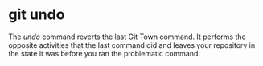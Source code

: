 # git undo

The _undo_ command reverts the last Git Town command. It performs the opposite
activities that the last command did and leaves your repository in the state it
was before you ran the problematic command.
